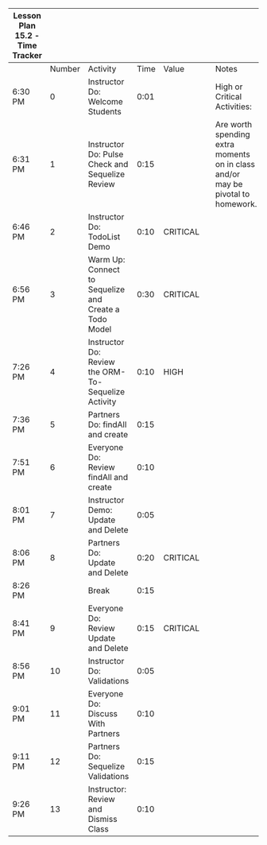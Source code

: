 | Lesson Plan 15.2 - Time Tracker |        |                                                       |      |          |     |                                                                                 |
| ------------------------------- | ------ | ----------------------------------------------------- | ---- | -------- | --- | ------------------------------------------------------------------------------- |
|                                 | Number | Activity                                              | Time | Value    |     | Notes                                                                           |
| 6:30 PM                         | 0      | Instructor Do: Welcome Students                       | 0:01 |          |     | High or Critical Activities:                                                    |
| 6:31 PM                         | 1      | Instructor Do: Pulse Check and Sequelize Review       | 0:15 |          |     | Are worth spending extra moments on in class and/or may be pivotal to homework. |
| 6:46 PM                         | 2      | Instructor Do: TodoList Demo                          | 0:10 | CRITICAL |     |                                                                                 |
| 6:56 PM                         | 3      | Warm Up: Connect to Sequelize and Create a Todo Model | 0:30 | CRITICAL |     |                                                                                 |
| 7:26 PM                         | 4      | Instructor Do: Review the ORM-To-Sequelize Activity   | 0:10 | HIGH     |     |                                                                                 |
| 7:36 PM                         | 5      | Partners Do: findAll and create                       | 0:15 |          |     |                                                                                 |
| 7:51 PM                         | 6      | Everyone Do: Review findAll and create                | 0:10 |          |     |                                                                                 |
| 8:01 PM                         | 7      | Instructor Demo: Update and Delete                    | 0:05 |          |     |                                                                                 |
| 8:06 PM                         | 8      | Partners Do: Update and Delete                        | 0:20 | CRITICAL |     |                                                                                 |
| 8:26 PM                         |        | Break                                                 | 0:15 |          |     |                                                                                 |
| 8:41 PM                         | 9      | Everyone Do: Review Update and Delete                 | 0:15 | CRITICAL |     |                                                                                 |
| 8:56 PM                         | 10     | Instructor Do: Validations                            | 0:05 |          |     |                                                                                 |
| 9:01 PM                         | 11     | Everyone Do: Discuss With Partners                    | 0:10 |          |     |                                                                                 |
| 9:11 PM                         | 12     | Partners Do: Sequelize Validations                    | 0:15 |          |     |                                                                                 |
| 9:26 PM                         | 13     | Instructor: Review and Dismiss Class                  | 0:10 |          |     |                                                                                 |
